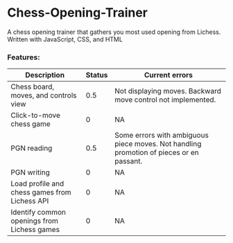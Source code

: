 # Chess-Opening-Trainer
A chess opening trainer that gathers you most used opening from Lichess. Written with JavaScript, CSS, and HTML

### Features:
 Description | Status | Current errors
 --- | --- | --- |
 Chess board, moves, and controls view | 0.5 | Not displaying moves. Backward move control not implemented. 
 Click-to-move chess game | 0 | NA
 PGN reading | 0.5 | Some errors with ambiguous piece moves. Not handling promotion of pieces or en passant.
 PGN writing | 0 | NA
 Load profile and chess games from Lichess API | 0 | NA
 Identify common openings from Lichess games | 0 | NA
